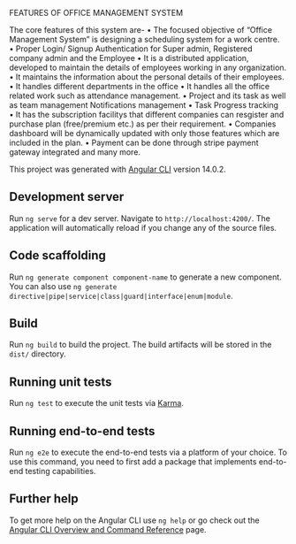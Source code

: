 FEATURES OF OFFICE MANAGEMENT SYSTEM

   The core features of this system are-
•	The focused objective of “Office Management System” is designing a scheduling system for a work centre.  
•	Proper Login/ Signup Authentication for Super admin,  Registered company admin and the Employee
•	It is a distributed application, developed to maintain the details of employees working in any organization. 
•	It maintains the information about the personal details of their employees.
•	It handles different departments in the office
•	It handles all the office related work such as attendance management. 
•	Project and its task as well as team management Notifications management 
•	Task Progress tracking  
•	It has the subscription facilitys that different companies can resgister and purchase plan (free/premium etc.) as per their requirement. 
•	Companies dashboard will be dynamically updated with only those features which are included in the plan.
•	Payment can be done through stripe payment gateway integrated and many more.


This project was generated with [Angular CLI](https://github.com/angular/angular-cli) version 14.0.2.

## Development server

Run `ng serve` for a dev server. Navigate to `http://localhost:4200/`. The application will automatically reload if you change any of the source files.

## Code scaffolding

Run `ng generate component component-name` to generate a new component. You can also use `ng generate directive|pipe|service|class|guard|interface|enum|module`.

## Build

Run `ng build` to build the project. The build artifacts will be stored in the `dist/` directory.

## Running unit tests

Run `ng test` to execute the unit tests via [Karma](https://karma-runner.github.io).

## Running end-to-end tests

Run `ng e2e` to execute the end-to-end tests via a platform of your choice. To use this command, you need to first add a package that implements end-to-end testing capabilities.

## Further help

To get more help on the Angular CLI use `ng help` or go check out the [Angular CLI Overview and Command Reference](https://angular.io/cli) page.
